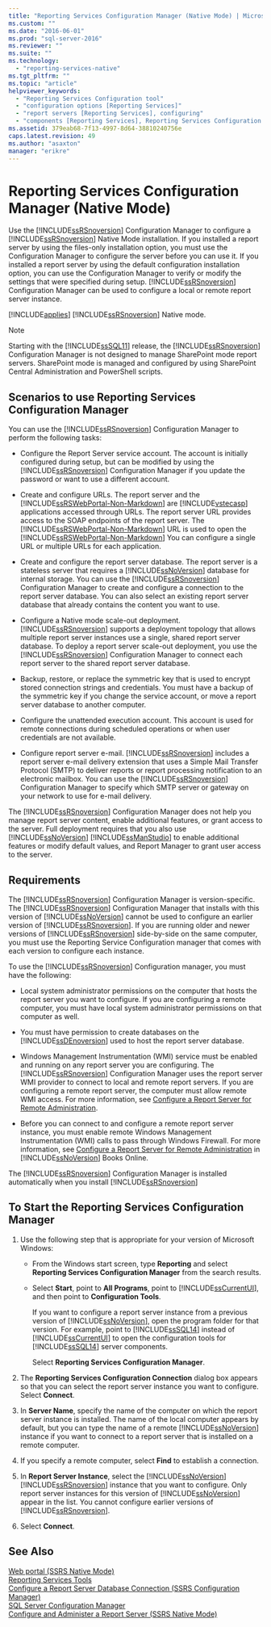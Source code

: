 ```yaml
---
title: "Reporting Services Configuration Manager (Native Mode) | Microsoft Docs"
ms.custom: ""
ms.date: "2016-06-01"
ms.prod: "sql-server-2016"
ms.reviewer: ""
ms.suite: ""
ms.technology: 
  - "reporting-services-native"
ms.tgt_pltfrm: ""
ms.topic: "article"
helpviewer_keywords: 
  - "Reporting Services Configuration tool"
  - "configuration options [Reporting Services]"
  - "report servers [Reporting Services], configuring"
  - "components [Reporting Services], Reporting Services Configuration tool"
ms.assetid: 379eab68-7f13-4997-8d64-38810240756e
caps.latest.revision: 49
ms.author: "asaxton"
manager: "erikre"
---
```

# Reporting Services Configuration Manager (Native Mode)
  Use the [!INCLUDE[ssRSnoversion](../../../advanced-analytics/r-services/includes/ssrsnoversion-md.md)] Configuration Manager to configure a [!INCLUDE[ssRSnoversion](../../../advanced-analytics/r-services/includes/ssrsnoversion-md.md)] Native Mode installation. If you installed a report server by using the files-only installation option, you must use the Configuration Manager to configure the server before you can use it. If you installed a report server by using the default configuration installation option, you can use the Configuration Manager to verify or modify the settings that were specified during setup. [!INCLUDE[ssRSnoversion](../../../advanced-analytics/r-services/includes/ssrsnoversion-md.md)] Configuration Manager can be used to configure a local or remote report server instance.  
  
 [!INCLUDE[applies](../../../analysis-services/includes/applies-md.md)] [!INCLUDE[ssRSnoversion](../../../advanced-analytics/r-services/includes/ssrsnoversion-md.md)] Native mode.  
  
> [!NOTE]
> Starting with the [!INCLUDE[ssSQL11](../../../analysis-services/includes/sssql11-md.md)] release, the [!INCLUDE[ssRSnoversion](../../../advanced-analytics/r-services/includes/ssrsnoversion-md.md)] Configuration Manager is not designed to manage SharePoint mode report servers. SharePoint mode is managed and configured by using SharePoint Central Administration and PowerShell scripts.  
  
##  <a name="bkmk_scenarios"></a> Scenarios to use Reporting Services Configuration Manager  
 You can use the [!INCLUDE[ssRSnoversion](../../../advanced-analytics/r-services/includes/ssrsnoversion-md.md)] Configuration Manager to perform the following tasks:  
  
-   Configure the Report Server service account. The account is initially configured during setup, but can be modified by using the [!INCLUDE[ssRSnoversion](../../../advanced-analytics/r-services/includes/ssrsnoversion-md.md)] Configuration Manager if you update the password or want to use a different account.  
  
-   Create and configure URLs. The report server and the [!INCLUDE[ssRSWebPortal-Non-Markdown](../../../database-engine/availability-groups/windows/includes/ssrswebportal-non-markdown-md.md)] are [!INCLUDE[vstecasp](../../../database-engine/configure/windows/includes/vstecasp-md.md)] applications accessed through URLs. The report server URL provides access to the SOAP endpoints of the report server. The [!INCLUDE[ssRSWebPortal-Non-Markdown](../../../database-engine/availability-groups/windows/includes/ssrswebportal-non-markdown-md.md)] URL is used to open the [!INCLUDE[ssRSWebPortal-Non-Markdown](../../../database-engine/availability-groups/windows/includes/ssrswebportal-non-markdown-md.md)] You can configure a single URL or multiple URLs for each application.  
  
-   Create and configure the report server database. The report server is a stateless server that requires a [!INCLUDE[ssNoVersion](../../../advanced-analytics/r-services/includes/ssnoversion-md.md)] database for internal storage. You can use the [!INCLUDE[ssRSnoversion](../../../advanced-analytics/r-services/includes/ssrsnoversion-md.md)] Configuration Manager to create and configure a connection to the report server database. You can also select an existing report server database that already contains the content you want to use.  
  
-   Configure a Native mode scale-out deployment. [!INCLUDE[ssRSnoversion](../../../advanced-analytics/r-services/includes/ssrsnoversion-md.md)] supports a deployment topology that allows multiple report server instances use a single, shared report server database. To deploy a report server scale-out deployment, you use the [!INCLUDE[ssRSnoversion](../../../advanced-analytics/r-services/includes/ssrsnoversion-md.md)] Configuration Manager to connect each report server to the shared report server database.  
  
-   Backup, restore, or replace the symmetric key that is used to encrypt stored connection strings and credentials. You must have a backup of the symmetric key if you change the service account, or move a report server database to another computer.  
  
-   Configure the unattended execution account. This account is used for remote connections during scheduled operations or when user credentials are not available.  
  
-   Configure report server e-mail. [!INCLUDE[ssRSnoversion](../../../advanced-analytics/r-services/includes/ssrsnoversion-md.md)] includes a report server e-mail delivery extension that uses a Simple Mail Transfer Protocol (SMTP) to deliver reports or report processing notification to an electronic mailbox. You can use the [!INCLUDE[ssRSnoversion](../../../advanced-analytics/r-services/includes/ssrsnoversion-md.md)] Configuration Manager to specify which SMTP server or gateway on your network to use for e-mail delivery.  
  
 The [!INCLUDE[ssRSnoversion](../../../advanced-analytics/r-services/includes/ssrsnoversion-md.md)] Configuration Manager does not help you manage report server content, enable additional features, or grant access to the server. Full deployment requires that you also use [!INCLUDE[ssNoVersion](../../../advanced-analytics/r-services/includes/ssnoversion-md.md)] [!INCLUDE[ssManStudio](../../../advanced-analytics/r-services/includes/ssmanstudio-md.md)] to enable additional features or modify default values, and Report Manager to grant user access to the server.  
  
##  <a name="bkmk_requirements"></a> Requirements  
 The [!INCLUDE[ssRSnoversion](../../../advanced-analytics/r-services/includes/ssrsnoversion-md.md)] Configuration Manager is version-specific. The [!INCLUDE[ssRSnoversion](../../../advanced-analytics/r-services/includes/ssrsnoversion-md.md)] Configuration Manager that installs with this version of [!INCLUDE[ssNoVersion](../../../advanced-analytics/r-services/includes/ssnoversion-md.md)] cannot be used to configure an earlier version of [!INCLUDE[ssRSnoversion](../../../advanced-analytics/r-services/includes/ssrsnoversion-md.md)]. If you are running older and newer versions of [!INCLUDE[ssRSnoversion](../../../advanced-analytics/r-services/includes/ssrsnoversion-md.md)] side-by-side on the same computer, you must use the Reporting Service Configuration manager that comes with each version to configure each instance.  
  
 To use the [!INCLUDE[ssRSnoversion](../../../advanced-analytics/r-services/includes/ssrsnoversion-md.md)] Configuration manager, you must have the following:  
  
-   Local system administrator permissions on the computer that hosts the report server you want to configure. If you are configuring a remote computer, you must have local system administrator permissions on that computer as well.  
  
-   You must have permission to create databases on the [!INCLUDE[ssDEnoversion](../../../analysis-services/instances/install/windows/includes/ssdenoversion-md.md)] used to host the report server database.  
  
-   Windows Management Instrumentation (WMI) service must be enabled and running on any report server you are configuring. The [!INCLUDE[ssRSnoversion](../../../advanced-analytics/r-services/includes/ssrsnoversion-md.md)] Configuration Manager uses the report server WMI provider to connect to local and remote report servers. If you are configuring a remote report server, the computer must allow remote WMI access. For more information, see [Configure a Report Server for Remote Administration](../../../reporting-services/report-server/configure-a-report-server-for-remote-administration.md).  
  
-   Before you can connect to and configure a remote report server instance, you must enable remote Windows Management Instrumentation (WMI) calls to pass through Windows Firewall. For more information, see [Configure a Report Server for Remote Administration](../../../reporting-services/report-server/configure-a-report-server-for-remote-administration.md) in [!INCLUDE[ssNoVersion](../../../advanced-analytics/r-services/includes/ssnoversion-md.md)] Books Online.  
  
 The [!INCLUDE[ssRSnoversion](../../../advanced-analytics/r-services/includes/ssrsnoversion-md.md)] Configuration Manager is installed automatically when you install [!INCLUDE[ssRSnoversion](../../../advanced-analytics/r-services/includes/ssrsnoversion-md.md)]  
  
##  <a name="bkmk_start_configuration_manager"></a> To Start the Reporting Services Configuration Manager  
  
1.  Use the following step that is appropriate for your version of Microsoft Windows:  
  
    -   From the Windows start screen, type **Reporting** and select **Reporting Services Configuration Manager** from the search results.  
  
    -   Select **Start**, point to **All Programs**, point to [!INCLUDE[ssCurrentUI](../../../analysis-services/instances/install/windows/includes/sscurrentui-md.md)], and then point to **Configuration Tools**.  
  
         If you want to configure a report server instance from a previous version of [!INCLUDE[ssNoVersion](../../../advanced-analytics/r-services/includes/ssnoversion-md.md)], open the program folder for that version. For example, point to [!INCLUDE[ssSQL14](../../../analysis-services/includes/sssql14-md.md)] instead of [!INCLUDE[ssCurrentUI](../../../analysis-services/instances/install/windows/includes/sscurrentui-md.md)] to open the configuration tools for [!INCLUDE[ssSQL14](../../../analysis-services/includes/sssql14-md.md)] server components.  
  
         Select **Reporting Services Configuration Manager**.  
  
2.  The **Reporting Services Configuration Connection** dialog box appears so that you can select the report server instance you want to configure. Select **Connect**.  
  
3.  In **Server Name**, specify the name of the computer on which the report server instance is installed. The name of the local computer appears by default, but you can type the name of a remote [!INCLUDE[ssNoVersion](../../../advanced-analytics/r-services/includes/ssnoversion-md.md)] instance if you want to connect to a report server that is installed on a remote computer.  
  
4.  If you specify a remote computer, select **Find** to establish a connection.  
  
5.  In **Report Server Instance**, select the [!INCLUDE[ssNoVersion](../../../advanced-analytics/r-services/includes/ssnoversion-md.md)] [!INCLUDE[ssRSnoversion](../../../advanced-analytics/r-services/includes/ssrsnoversion-md.md)] instance that you want to configure. Only report server instances for this version of [!INCLUDE[ssNoVersion](../../../advanced-analytics/r-services/includes/ssnoversion-md.md)] appear in the list. You cannot configure earlier versions of [!INCLUDE[ssRSnoversion](../../../advanced-analytics/r-services/includes/ssrsnoversion-md.md)].  
  
6.  Select **Connect**.  
  
## See Also  
 [Web portal (SSRS Native Mode)](../../../reporting-services/web-portal-ssrs-native-mode.md)   
 [Reporting Services Tools](../../../reporting-services/tools/reporting-services-tools.md)   
 [Configure a Report Server Database Connection  &#40;SSRS Configuration Manager&#41;](../../../reporting-services/install/windows/configure-a-report-server-database-connection-ssrs-configuration-manager.md)   
 [SQL Server Configuration Manager](../../../relational-databases/sql-server-configuration-manager.md)   
 [Configure and Administer a Report Server &#40;SSRS Native Mode&#41;](../../../reporting-services/report-server/configure-and-administer-a-report-server-ssrs-native-mode.md)  
  
  